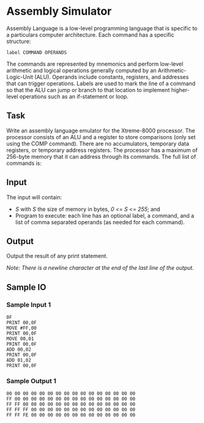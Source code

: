 # Assembly Simulator

Assembly Language is a low-level programming language that is specific to a particulars computer architecture. Each command has a specific structure:

    label COMMAND OPERANDS

The commands are represented by mnemonics and perform low-level arithmetic and logical operations generally computed by an Arithmetic-Logic-Unit (ALU). Operands include constants, registers, and addresses that can trigger operations. Labels are used to mark the line of a command so that the ALU can jump or branch to that location to implement higher-level operations such as an if-statement or loop.

## Task

Write an assembly language emulator for the Xtreme-8000 processor. The processor consists of an ALU and a register to store comparisons (only set using the COMP command). There are no accumulators, temporary data registers, or temporary address registers. The processor has a maximum of 256-byte memory that it can address through its commands. The full list of commands is:

## Input

The input will contain:

 - *S* with *S* the size of memory in bytes,  *0 <= S <= 255*; and
 - Program to execute: each line has an optional label, a command, and a list of comma separated operands 
(as needed for each command).

## Output

Output the result of any print statement.

*Note: There is a newline character at the end of the last line of the output.*

## Sample IO

### Sample Input 1
    0F 
    PRINT 00,0F 
    MOVE #FF,00 
    PRINT 00,0F 
    MOVE 00,01 
    PRINT 00,0F 
    ADD 00,02 
    PRINT 00,0F 
    ADD 01,02 
    PRINT 00,0F

### Sample Output 1

    00 00 00 00 00 00 00 00 00 00 00 00 00 00 00 00 
    FF 00 00 00 00 00 00 00 00 00 00 00 00 00 00 00 
    FF FF 00 00 00 00 00 00 00 00 00 00 00 00 00 00 
    FF FF FF 00 00 00 00 00 00 00 00 00 00 00 00 00 
    FF FF FE 00 00 00 00 00 00 00 00 00 00 00 00 00